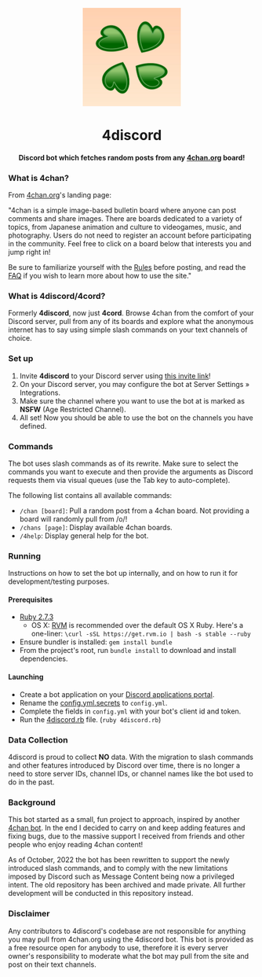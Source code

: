 <p align="center">
  <img height="200" width="200" src="https://raw.githubusercontent.com/BGMP/4discord/master/assets/logo.png"  alt=""/>
</p>

<h1 align="center">4discord</h1>

<h4 align="center">Discord bot which fetches random posts from any <a href="https://4chan.org/" target="_blank">4chan.org</a> board!</h4>


### What is 4chan?
From [4chan.org](https://4chan.org)'s landing page:

"4chan is a simple image-based bulletin board where anyone can post comments and share images. There are boards dedicated to a variety of topics, from Japanese animation and culture to videogames, music, and photography. Users do not need to register an account before participating in the community. Feel free to click on a board below that interests you and jump right in!

Be sure to familiarize yourself with the [Rules](https://4chan.org/rules) before posting, and read the [FAQ](https://4chan.org/faq) if you wish to learn more about how to use the site."

### What is 4discord/4cord?
Formerly **4discord**, now just **4cord**. Browse 4chan from the comfort of your Discord server, pull from any of its boards and explore what the anonymous internet has to say using simple slash commands on your text channels of choice.

### Set up
  1. Invite **4discord** to your Discord server using 
[this invite link](https://discord.com/api/oauth2/authorize?client_id=780529113118539798&permissions=2048&scope=bot)!
  2. On your Discord server, you may configure the bot at Server Settings » Integrations.
  3. Make sure the channel where you want to use the bot at is marked as **NSFW** (Age Restricted Channel).
  4. All set! Now you should be able to use the bot on the channels you have defined.

### Commands
The bot uses slash commands as of its rewrite. Make sure to select the commands you want to execute and then provide
the arguments as Discord requests them via visual queues (use the Tab key to auto-complete).

The following list contains all available commands:

  * `/chan [board]`: Pull a random post from a 4chan board. Not providing a board will randomly pull from /o/!
  * `/chans [page]`: Display available 4chan boards.
  * `/4help`: Display general help for the bot.

### Running
Instructions on how to set the bot up internally, and on how to run it for development/testing purposes.

#### Prerequisites
* [Ruby 2.7.3](https://www.ruby-lang.org/)
  * OS X: [RVM](http://rvm.io) is recommended over the default OS X Ruby. Here's a one-liner:
`\curl -sSL https://get.rvm.io | bash -s stable --ruby`
* Ensure bundler is installed: `gem install bundle`
* From the project's root, run `bundle install` to download and install dependencies.

#### Launching
* Create a bot application on your [Discord applications portal](https://discord.com/developers/applications).
* Rename the [config.yml.secrets](https://github.com/BGMP/4discord/blob/master/config/config.yml.secrets) to `config.yml`.
* Complete the fields in `config.yml` with your bot's client id and token.
* Run the [4discord.rb](https://github.com/BGMP/4discord/blob/master/src/4discord.rb) file. (`ruby 4discord.rb`)

### Data Collection
4discord is proud to collect **NO** data. With the migration to slash commands and other features introduced by Discord
over time, there is no longer a need to store server IDs, channel IDs, or channel names like the bot used to do in the
past. 

### Background
This bot started as a small, fun project to approach, inspired by another
[4chan bot](https://github.com/Romejanic/4chan-Discord-Bot). In the end I decided to carry on and keep adding
features and fixing bugs, due to the massive support I received from friends and other people who enjoy reading 4chan
content!

As of October, 2022 the bot has been rewritten to support the newly introduced slash commands, and to comply with the
new limitations imposed by Discord such as Message Content being now a privileged intent. The old repository has been
archived and made private. All further development will be conducted in this repository instead.

### Disclaimer
Any contributors to 4discord's codebase are not responsible for anything you may pull from 4chan.org using the 4discord
bot. This bot is provided as a free resource open for anybody to use, therefore it is every server owner's
responsibility to moderate what the bot may pull from the site and post on their text channels.
